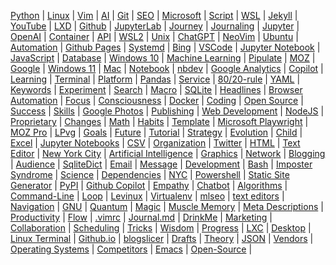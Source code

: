 
[Python](/python/) | [Linux](/linux/) | [Vim](/vim/) | [AI](/ai/) | 
[Git](/git/) | [SEO](/seo/) | [Microsoft](/microsoft/) | [Script](/script/) | 
[WSL](/wsl/) | [Jekyll](/jekyll/) | [YouTube](/youtube/) | [LXD](/lxd/) | 
[Github](/github/) | [JupyterLab](/jupyterlab/) | [Journey](/journey/) | [Journaling](/journaling/) | 
[Jupyter](/jupyter/) | [OpenAI](/openai/) | [Container](/container/) | [API](/api/) | 
[WSL2](/wsl2/) | [Unix](/unix/) | [ChatGPT](/chatgpt/) | [NeoVim](/neovim/) | 
[Ubuntu](/ubuntu/) | [Automation](/automation/) | [Github Pages](/github-pages/) | [Systemd](/systemd/) | 
[Bing](/bing/) | [VSCode](/vscode/) | [Jupyter Notebook](/jupyter-notebook/) | [JavaScript](/javascript/) | 
[Database](/database/) | [Windows 10](/windows-10/) | [Machine Learning](/machine-learning/) | [Pipulate](/pipulate/) | 
[MOZ](/moz/) | [Google](/google/) | [Windows 11](/windows-11/) | [Mac](/mac/) | 
[Notebook](/notebook/) | [nbdev](/nbdev/) | [Google Analytics](/google-analytics/) | [Copilot](/copilot/) | 
[Learning](/learning/) | [Terminal](/terminal/) | [Platform](/platform/) | [Pandas](/panda/) | 
[Service](/service/) | [80/20-rule](/80-20-rule/) | [YAML](/yaml/) | [Keywords](/keywords/) | 
[Experiment](/experiment/) | [Search](/search/) | [Macro](/macro/) | [SQLite](/sqlite/) | 
[Headlines](/headline/) | [Browser Automation](/browser-automation/) | [Focus](/focus/) | [Consciousness](/consciousness/) | 
[Docker](/docker/) | [Coding](/coding/) | [Open Source](/open-source/) | [Success](/success/) | 
[Skills](/skill/) | [Google Photos](/google-photos/) | [Publishing](/publishing/) | [Web Development](/web-development/) | 
[NodeJS](/nodejs/) | [Proprietary](/proprietary/) | [Changes](/change/) | [Math](/math/) | 
[Habits](/habit/) | [Template](/template/) | [Microsoft Playwright](/microsoft-playwright/) | [MOZ Pro](/moz-pro/) | 
[LPvg](/lpvg/) | [Goals](/goal/) | [Future](/future/) | [Tutorial](/tutorial/) | 
[Strategy](/strategy/) | [Evolution](/evolution/) | [Child](/child/) | [Excel](/excel/) | 
[Jupyter Notebooks](/jupyter-notebooks/) | [CSV](/csv/) | [Organization](/organization/) | [Twitter](/twitter/) | 
[HTML](/html/) | [Text Editor](/text-editor/) | [New York City](/new-york-city/) | [Artificial Intelligence](/artificial-intelligence/) | 
[Graphics](/graphic/) | [Network](/network/) | [Blogging](/blogging/) | [Audience](/audience/) | 
[SqliteDict](/sqlitedict/) | [Email](/email/) | [Message](/message/) | [Development](/development/) | 
[Bash](/bash/) | [Imposter Syndrome](/imposter-syndrome/) | [Science](/science/) | [Dependencies](/dependency/) | 
[NYC](/nyc/) | [Powershell](/powershell/) | [Static Site Generator](/static-site-generator/) | [PyPI](/pypi/) | 
[Github Copilot](/github-copilot/) | [Empathy](/empathy/) | [Chatbot](/chatbot/) | [Algorithms](/algorithm/) | 
[Command-Line](/command-line/) | [Loop](/loop/) | [Levinux](/levinux/) | [Virtualenv](/virtualenv/) | 
[mlseo](/mlseo/) | [text editors](/text-editors/) | [Navigation](/navigation/) | [GNU](/gnu/) | 
[Quantum](/quantum/) | [Magic](/magic/) | [Muscle Memory](/muscle-memory/) | [Meta Descriptions](/meta-descriptions/) | 
[Productivity](/productivity/) | [Flow](/flow/) | [.vimrc](/vimrc/) | [Journal.md](/journal-md/) | 
[DrinkMe](/drinkme/) | [Marketing](/marketing/) | [Collaboration](/collaboration/) | [Scheduling](/scheduling/) | 
[Tricks](/trick/) | [Wisdom](/wisdom/) | [Progress](/progress/) | [LXC](/lxc/) | 
[Desktop](/desktop/) | [Linux Terminal](/linux-terminal/) | [Github.io](/github-io/) | [blogslicer](/blogslicer/) | 
[Drafts](/draft/) | [Theory](/theory/) | [JSON](/json/) | [Vendors](/vendor/) | 
[Operating Systems](/operating-systems/) | [Competitors](/competitor/) | [Emacs](/emacs/) | [Open-Source](/open-source/) | 